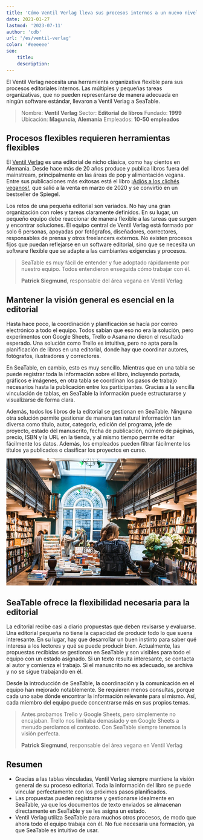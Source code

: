 ```yaml
---
title: 'Cómo Ventil Verlag lleva sus procesos internos a un nuevo nivel'
date: 2021-01-27
lastmod: '2023-07-11'
author: 'cdb'
url: '/es/ventil-verlag'
color: '#eeeeee'
seo:
    title:
    description:
---
```


El Ventil Verlag necesita una herramienta organizativa flexible para sus procesos editoriales internos. Las múltiples y pequeñas tareas organizativas, que no pueden representarse de manera adecuada en ningún software estándar, llevaron a Ventil Verlag a SeaTable.

> Nombre: **Ventil Verlag**
> Sector: **Editorial de libros**
> Fundado: **1999**
> Ubicación: **Maguncia, Alemania**
> Empleados: **10-50 empleados**

## Procesos flexibles requieren herramientas flexibles

El [Ventil Verlag](https://www.ventil-verlag.de/geschichte) es una editorial de nicho clásica, como hay cientos en Alemania. Desde hace más de 20 años produce y publica libros fuera del mainstream, principalmente en las áreas de pop y alimentación vegana. Entre sus publicaciones más exitosas está el libro [¡Adiós a los clichés veganos!](https://www.ventil-verlag.de/titel/1814/vegan-klischee-ade), que salió a la venta en marzo de 2020 y se convirtió en un bestseller de Spiegel.

Los retos de una pequeña editorial son variados. No hay una gran organización con roles y tareas claramente definidos. En su lugar, un pequeño equipo debe reaccionar de manera flexible a las tareas que surgen y encontrar soluciones. El equipo central de Ventil Verlag está formado por solo 6 personas, apoyadas por fotógrafos, diseñadores, correctores, responsables de prensa y otros freelancers externos. No existen procesos fijos que puedan reflejarse en un software editorial, sino que se necesita un software flexible que se adapte a las cambiantes exigencias y procesos.

> SeaTable es muy fácil de entender y fue adoptado rápidamente por nuestro equipo. Todos entendieron enseguida cómo trabajar con él.
>
> **Patrick Siegmund**, responsable del área vegana en Ventil Verlag

## Mantener la visión general es esencial en la editorial

Hasta hace poco, la coordinación y planificación se hacía por correo electrónico a todo el equipo. Todos sabían que eso no era la solución, pero experimentos con Google Sheets, Trello o Asana no dieron el resultado esperado. Una solución como Trello es intuitiva, pero no apta para la planificación de libros en una editorial, donde hay que coordinar autores, fotógrafos, ilustradores y correctores.

En SeaTable, en cambio, esto es muy sencillo. Mientras que en una tabla se puede registrar toda la información sobre el libro, incluyendo portada, gráficos e imágenes, en otra tabla se coordinan los pasos de trabajo necesarios hasta la publicación entre los participantes. Gracias a la sencilla vinculación de tablas, en SeaTable la información puede estructurarse y visualizarse de forma clara.

Además, todos los libros de la editorial se gestionan en SeaTable. Ninguna otra solución permite gestionar de manera tan natural información tan diversa como título, autor, categoría, edición del programa, jefe de proyecto, estado del manuscrito, fecha de publicación, número de páginas, precio, ISBN y la URL en la tienda, y al mismo tiempo permite editar fácilmente los datos. Además, los empleados pueden filtrar fácilmente los títulos ya publicados o clasificar los proyectos en curso.

![Procesos flexibles en la edición gracias a SeaTable](ventil-verlag.jpg)

## SeaTable ofrece la flexibilidad necesaria para la editorial

La editorial recibe casi a diario propuestas que deben revisarse y evaluarse. Una editorial pequeña no tiene la capacidad de producir todo lo que suena interesante. En su lugar, hay que desarrollar un buen instinto para saber qué interesa a los lectores y qué se puede producir bien. Actualmente, las propuestas recibidas se gestionan en SeaTable y son visibles para todo el equipo con un estado asignado. Si un texto resulta interesante, se contacta al autor y comienza el trabajo. Si el manuscrito no es adecuado, se archiva y no se sigue trabajando en él.

Desde la introducción de SeaTable, la coordinación y la comunicación en el equipo han mejorado notablemente. Se requieren menos consultas, porque cada uno sabe dónde encontrar la información relevante para sí mismo. Así, cada miembro del equipo puede concentrarse más en sus propios temas.

> Antes probamos Trello y Google Sheets, pero simplemente no encajaban. Trello nos limitaba demasiado y en Google Sheets a menudo perdíamos el contexto. Con SeaTable siempre tenemos la visión perfecta.
>
> **Patrick Siegmund**, responsable del área vegana en Ventil Verlag

## Resumen

- Gracias a las tablas vinculadas, Ventil Verlag siempre mantiene la visión general de su proceso editorial. Toda la información del libro se puede vincular perfectamente con los próximos pasos planificados.
- Las propuestas pueden registrarse y gestionarse idealmente en SeaTable, ya que los documentos de texto enviados se almacenan directamente en SeaTable y se les asigna un estado.
- Ventil Verlag utiliza SeaTable para muchos otros procesos, de modo que ahora todo el equipo trabaja con él. No fue necesaria una formación, ya que SeaTable es intuitivo de usar.
